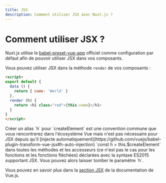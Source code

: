 ```yaml
---
title: JSX
description: Comment utiliser JSX avec Nuxt.js ?
---
```


# Comment utiliser JSX ?

Nuxt.js utilise le [babel-preset-vue-app](https://github.com/vuejs/babel-preset-vue-app) officiel comme configuration par défaut afin de pouvoir utiliser JSX dans vos composants.

Vous pouvez utiliser JSX dans la méthode `render` de vos composants :

```html
<script>
export default {
  data () {
    return { name: 'World' }
  },
  render (h) {
    return <h1 class="red">{this.name}</h1>
  }
}
</script>
```

<p class="Alert Alert--orange">Créer un alias `h` pour `createElement` est une convention commune que vous rencontrerez dans l'écosystème Vue mais n'est pas nécessaire pour JSX depuis qu'il [injecte automatiquement](https://github.com/vuejs/babel-plugin-transform-vue-jsx#h-auto-injection) `const h = this.$createElement` dans toutes les méthodes et les accesseurs (ce n'est pas le cas pour les fonctions et les fonctions fléchées) déclarées avec la syntaxe ES2015 supportant JSX. Vous pouvez alors laisser tomber le paramètre `h`.</p>

Vous pouvez en savoir plus dans la [section JSX](https://vuejs.org/v2/guide/render-function.html#JSX) de la documentation de Vue.js.
